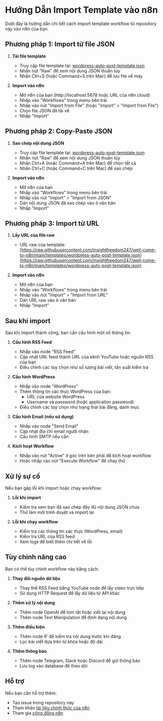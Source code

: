 # Hướng Dẫn Import Template vào n8n

Dưới đây là hướng dẫn chi tiết cách import template workflow từ repository này vào n8n của bạn.

## Phương pháp 1: Import từ file JSON

1. **Tải file template**
   - Truy cập file template tại: [wordpress-auto-post-template.json](https://github.com/insightfreedom247/well-come-to-n8n/blob/main/templates/wordpress-auto-post-template.json)
   - Nhấn nút \"Raw\" để xem nội dung JSON thuần túy
   - Nhấn Ctrl+S (hoặc Command+S trên Mac) để lưu file về máy

2. **Import vào n8n**
   - Mở n8n của bạn (http://localhost:5678 hoặc URL của n8n.cloud)
   - Nhấp vào \"Workflows\" trong menu bên trái
   - Nhấp vào nút \"Import from File\" (hoặc \"Import\" > \"Import from File\")
   - Chọn file JSON đã tải về
   - Nhấp \"Import\"

## Phương pháp 2: Copy-Paste JSON

1. **Sao chép nội dung JSON**
   - Truy cập file template tại: [wordpress-auto-post-template.json](https://github.com/insightfreedom247/well-come-to-n8n/blob/main/templates/wordpress-auto-post-template.json)
   - Nhấn nút \"Raw\" để xem nội dung JSON thuần túy
   - Nhấn Ctrl+A (hoặc Command+A trên Mac) để chọn tất cả
   - Nhấn Ctrl+C (hoặc Command+C trên Mac) để sao chép

2. **Import vào n8n**
   - Mở n8n của bạn
   - Nhấp vào \"Workflows\" trong menu bên trái
   - Nhấp vào nút \"Import\" > \"Import from JSON\"
   - Dán nội dung JSON đã sao chép vào ô văn bản
   - Nhấp \"Import\"

## Phương pháp 3: Import từ URL

1. **Lấy URL của file raw**
   - URL raw của template: [https://raw.githubusercontent.com/insightfreedom247/well-come-to-n8n/main/templates/wordpress-auto-post-template.json](https://raw.githubusercontent.com/insightfreedom247/well-come-to-n8n/main/templates/wordpress-auto-post-template.json)

2. **Import vào n8n**
   - Mở n8n của bạn
   - Nhấp vào \"Workflows\" trong menu bên trái
   - Nhấp vào nút \"Import\" > \"Import from URL\"
   - Dán URL raw vào ô văn bản
   - Nhấp \"Import\"

## Sau khi import

Sau khi import thành công, bạn cần cấu hình một số thông tin:

1. **Cấu hình RSS Feed**
   - Nhấp vào node \"RSS Feed\"
   - Cập nhật URL feed thành URL của kênh YouTube hoặc nguồn RSS của bạn
   - Điều chỉnh các tùy chọn như số lượng bài viết, tần suất kiểm tra

2. **Cấu hình WordPress**
   - Nhấp vào node \"WordPress\"
   - Thêm thông tin xác thực WordPress của bạn:
     - URL của website WordPress
     - Username và password (hoặc application password)
   - Điều chỉnh các tùy chọn như trạng thái bài đăng, danh mục

3. **Cấu hình Email (nếu sử dụng)**
   - Nhấp vào node \"Send Email\"
   - Cập nhật địa chỉ email người nhận
   - Cấu hình SMTP nếu cần

4. **Kích hoạt Workflow**
   - Nhấp vào nút \"Active\" ở góc trên bên phải để kích hoạt workflow
   - Hoặc nhấp vào nút \"Execute Workflow\" để chạy thử

## Xử lý sự cố

Nếu bạn gặp lỗi khi import hoặc chạy workflow:

1. **Lỗi khi import**
   - Kiểm tra xem bạn đã sao chép đầy đủ nội dung JSON chưa
   - Thử làm mới trình duyệt và import lại

2. **Lỗi khi chạy workflow**
   - Kiểm tra các thông tin xác thực (WordPress, email)
   - Kiểm tra URL của RSS feed
   - Xem logs để biết thêm chi tiết về lỗi

## Tùy chỉnh nâng cao

Bạn có thể tùy chỉnh workflow này bằng cách:

1. **Thay đổi nguồn dữ liệu**
   - Thay thế RSS Feed bằng YouTube node để lấy video trực tiếp
   - Sử dụng HTTP Request để lấy dữ liệu từ API khác

2. **Thêm xử lý nội dung**
   - Thêm node OpenAI để tóm tắt hoặc viết lại nội dung
   - Thêm node Text Manipulation để định dạng nội dung

3. **Thêm điều kiện**
   - Thêm node IF để kiểm tra nội dung trước khi đăng
   - Lọc bài viết dựa trên từ khóa hoặc độ dài

4. **Thêm thông báo**
   - Thêm node Telegram, Slack hoặc Discord để gửi thông báo
   - Lưu log vào database để theo dõi

## Hỗ trợ

Nếu bạn cần hỗ trợ thêm:
- Tạo issue trong repository này
- Tham khảo [tài liệu chính thức của n8n](https://docs.n8n.io/)
- Tham gia [cộng đồng n8n](https://community.n8n.io/)